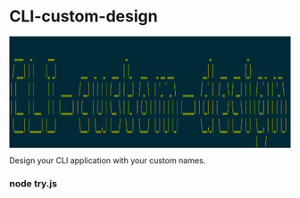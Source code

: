 # CLI-custom-design
<img align = "center" width="830" height="200" src="https://github.com/suubh/CLI-custom-design/blob/main/Screenshot%20.png" /><br>

Design your CLI application with your custom names.

### node try.js
